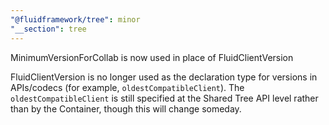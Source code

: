 ```yaml
---
"@fluidframework/tree": minor
"__section": tree
---
```

MinimumVersionForCollab is now used in place of FluidClientVersion

FluidClientVersion is no longer used as the declaration type for versions in APIs/codecs (for example, `oldestCompatibleClient`).
The `oldestCompatibleClient` is still specified at the Shared Tree API level rather than by the Container,
though this will change someday.
